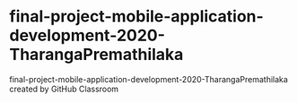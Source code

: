# final-project-mobile-application-development-2020-TharangaPremathilaka
final-project-mobile-application-development-2020-TharangaPremathilaka created by GitHub Classroom
